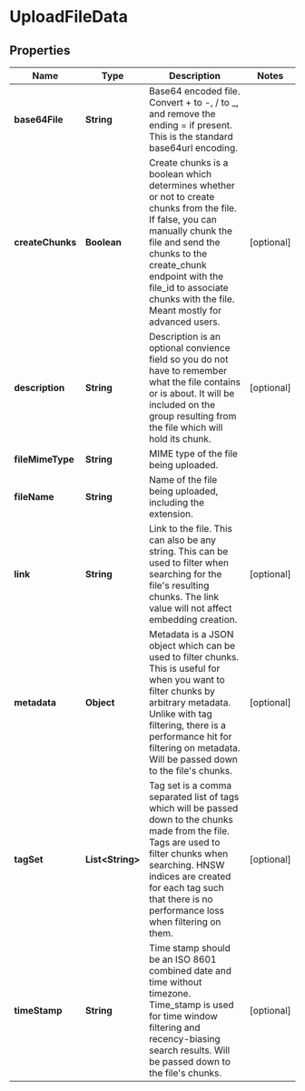 

# UploadFileData


## Properties

| Name | Type | Description | Notes |
|------------ | ------------- | ------------- | -------------|
|**base64File** | **String** | Base64 encoded file. Convert + to -, / to _, and remove the ending &#x3D; if present. This is the standard base64url encoding. |  |
|**createChunks** | **Boolean** | Create chunks is a boolean which determines whether or not to create chunks from the file. If false, you can manually chunk the file and send the chunks to the create_chunk endpoint with the file_id to associate chunks with the file. Meant mostly for advanced users. |  [optional] |
|**description** | **String** | Description is an optional convience field so you do not have to remember what the file contains or is about. It will be included on the group resulting from the file which will hold its chunk. |  [optional] |
|**fileMimeType** | **String** | MIME type of the file being uploaded. |  |
|**fileName** | **String** | Name of the file being uploaded, including the extension. |  |
|**link** | **String** | Link to the file. This can also be any string. This can be used to filter when searching for the file&#39;s resulting chunks. The link value will not affect embedding creation. |  [optional] |
|**metadata** | **Object** | Metadata is a JSON object which can be used to filter chunks. This is useful for when you want to filter chunks by arbitrary metadata. Unlike with tag filtering, there is a performance hit for filtering on metadata. Will be passed down to the file&#39;s chunks. |  [optional] |
|**tagSet** | **List&lt;String&gt;** | Tag set is a comma separated list of tags which will be passed down to the chunks made from the file. Tags are used to filter chunks when searching. HNSW indices are created for each tag such that there is no performance loss when filtering on them. |  [optional] |
|**timeStamp** | **String** | Time stamp should be an ISO 8601 combined date and time without timezone. Time_stamp is used for time window filtering and recency-biasing search results. Will be passed down to the file&#39;s chunks. |  [optional] |



